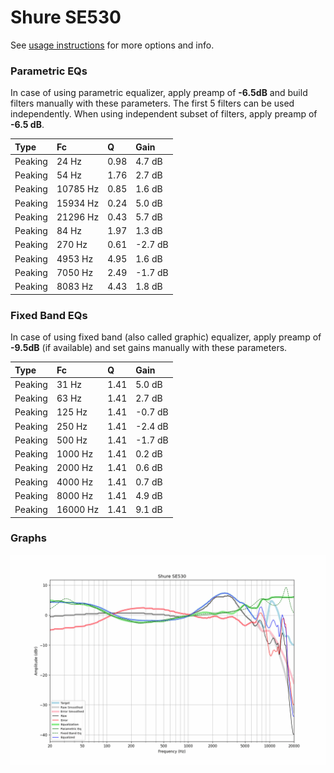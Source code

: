 # Shure SE530
See [usage instructions](https://github.com/jaakkopasanen/AutoEq#usage) for more options and info.

### Parametric EQs
In case of using parametric equalizer, apply preamp of **-6.5dB** and build filters manually
with these parameters. The first 5 filters can be used independently.
When using independent subset of filters, apply preamp of **-6.5 dB**.

| Type    | Fc       |    Q | Gain    |
|:--------|:---------|:-----|:--------|
| Peaking | 24 Hz    | 0.98 | 4.7 dB  |
| Peaking | 54 Hz    | 1.76 | 2.7 dB  |
| Peaking | 10785 Hz | 0.85 | 1.6 dB  |
| Peaking | 15934 Hz | 0.24 | 5.0 dB  |
| Peaking | 21296 Hz | 0.43 | 5.7 dB  |
| Peaking | 84 Hz    | 1.97 | 1.3 dB  |
| Peaking | 270 Hz   | 0.61 | -2.7 dB |
| Peaking | 4953 Hz  | 4.95 | 1.6 dB  |
| Peaking | 7050 Hz  | 2.49 | -1.7 dB |
| Peaking | 8083 Hz  | 4.43 | 1.8 dB  |

### Fixed Band EQs
In case of using fixed band (also called graphic) equalizer, apply preamp of **-9.5dB**
(if available) and set gains manually with these parameters.

| Type    | Fc       |    Q | Gain    |
|:--------|:---------|:-----|:--------|
| Peaking | 31 Hz    | 1.41 | 5.0 dB  |
| Peaking | 63 Hz    | 1.41 | 2.7 dB  |
| Peaking | 125 Hz   | 1.41 | -0.7 dB |
| Peaking | 250 Hz   | 1.41 | -2.4 dB |
| Peaking | 500 Hz   | 1.41 | -1.7 dB |
| Peaking | 1000 Hz  | 1.41 | 0.2 dB  |
| Peaking | 2000 Hz  | 1.41 | 0.6 dB  |
| Peaking | 4000 Hz  | 1.41 | 0.7 dB  |
| Peaking | 8000 Hz  | 1.41 | 4.9 dB  |
| Peaking | 16000 Hz | 1.41 | 9.1 dB  |

### Graphs
![](./Shure%20SE530.png)